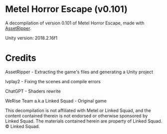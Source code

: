 # Metel Horror Escape (v0.101)
A decompilation of version 0.101 of Metel Horror Escape, made with [AssetRipper](https://github.com/AssetRipper/AssetRipper).

Unity version: 2018.2.16f1

# Credits
AssetRipper - Extracting the game's files and generating a Unity project

lvplay2 - Fixing the scenes and compile errors

ChatGPT - Shaders rewrite

WeRise Team a.k.a Linked Squad - Original game

This decompilation is not affiliated with Metel or Linked Squad, and the content contained therein is not endorsed or otherwise sponsored by Linked Squad. The materials contained herein are property of Linked Squad. © Linked Squad.


